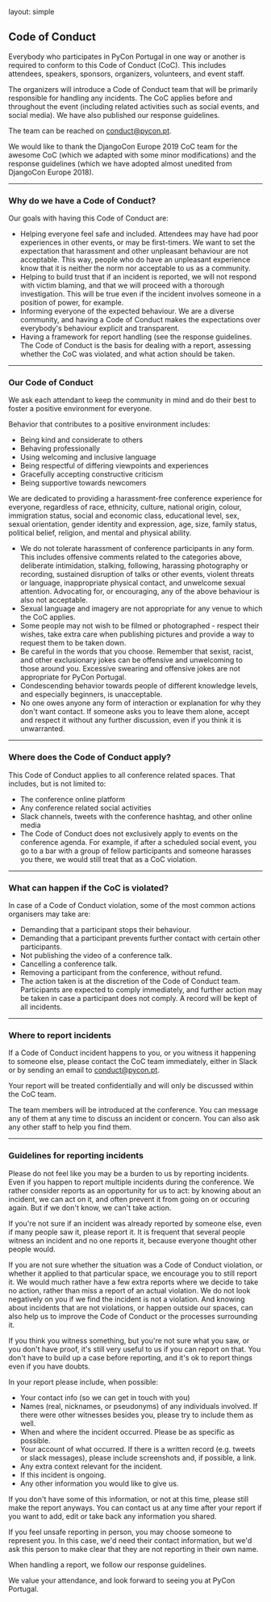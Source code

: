 layout: simple

## Code of Conduct

Everybody who participates in PyCon Portugal in one way or another is required to conform to this Code of Conduct (CoC). This includes attendees, speakers, sponsors, organizers, volunteers, and event staff.

The organizers will introduce a Code of Conduct team that will be primarily responsible for handling any incidents. The CoC applies before and throughout the event (including related activities such as social events, and social media). We have also published our response guidelines.

The team can be reached on [conduct@pycon.pt](mailto:conduct@pycon.pt).

We would like to thank the DjangoCon Europe 2019 CoC team for the awesome CoC (which we adapted with some minor modifications) and the response guidelines (which we have adopted almost unedited from DjangoCon Europe 2018).

<hr class="pink-line">

### Why do we have a Code of Conduct?

Our goals with having this Code of Conduct are:

- Helping everyone feel safe and included. Attendees may have had poor experiences in other events, or may be first-timers. We want to set the expectation that harassment and other unpleasant behaviour are not acceptable. This way, people who do have an unpleasant experience know that it is neither the norm nor acceptable to us as a community.
- Helping to build trust that if an incident is reported, we will not respond with victim blaming, and that we will proceed with a thorough investigation. This will be true even if the incident involves someone in a position of power, for example.
- Informing everyone of the expected behaviour. We are a diverse community, and having a Code of Conduct makes the expectations over everybody's behaviour explicit and transparent.
- Having a framework for report handling (see the response guidelines. The Code of Conduct is the basis for dealing with a report, assessing whether the CoC was violated, and what action should be taken.

<hr class="purple-line">

### Our Code of Conduct

We ask each attendant to keep the community in mind and do their best to foster a positive environment for everyone.

Behavior that contributes to a positive environment includes:

- Being kind and considerate to others
- Behaving professionally
- Using welcoming and inclusive language
- Being respectful of differing viewpoints and experiences
- Gracefully accepting constructive criticism
- Being supportive towards newcomers

We are dedicated to providing a harassment-free conference experience for everyone, regardless of race, ethnicity, culture, national origin, colour, immigration status, social and economic class, educational level, sex, sexual orientation, gender identity and expression, age, size, family status, political belief, religion, and mental and physical ability.

- We do not tolerate harassment of conference participants in any form. This includes offensive comments related to the categories above, deliberate intimidation, stalking, following, harassing photography or recording, sustained disruption of talks or other events, violent threats or language, inappropriate physical contact, and unwelcome sexual attention. Advocating for, or encouraging, any of the above behaviour is also not acceptable.
- Sexual language and imagery are not appropriate for any venue to which the CoC applies.
- Some people may not wish to be filmed or photographed - respect their wishes, take extra care when publishing pictures and provide a way to request them to be taken down.
- Be careful in the words that you choose. Remember that sexist, racist, and other exclusionary jokes can be offensive and unwelcoming to those around you. Excessive swearing and offensive jokes are not appropriate for PyCon Portugal.
- Condescending behavior towards people of different knowledge levels, and especially beginners, is unacceptable.
- No one owes anyone any form of interaction or explanation for why they don't want contact. If someone asks you to leave them alone, accept and respect it without any further discussion, even if you think it is unwarranted.

<hr class="pink-line">

### Where does the Code of Conduct apply?

This Code of Conduct applies to all conference related spaces. That includes, but is not limited to:

- The conference online platform
- Any conference related social activities
- Slack channels, tweets with the conference hashtag, and other online media
- The Code of Conduct does not exclusively apply to events on the conference agenda. For example, if after a scheduled social event, you go to a bar with a group of fellow participants and someone harasses you there, we would still treat that as a CoC violation.

<hr class="purple-line">

### What can happen if the CoC is violated?

In case of a Code of Conduct violation, some of the most common actions organisers may take are:

- Demanding that a participant stops their behaviour.
- Demanding that a participant prevents further contact with certain other participants.
- Not publishing the video of a conference talk.
- Cancelling a conference talk.
- Removing a participant from the conference, without refund.
- The action taken is at the discretion of the Code of Conduct team. Participants are expected to comply immediately, and further action may be taken in case a participant does not comply. A record will be kept of all incidents.

<hr class="pink-line">

### Where to report incidents

If a Code of Conduct incident happens to you, or you witness it happening to someone else, please contact the CoC team immediately, either in Slack or by sending an email to [conduct@pycon.pt](mailto:conduct@pycon.pt).

Your report will be treated confidentially and will only be discussed within the CoC team.

The team members will be introduced at the conference. You can message any of them at any time to discuss an incident or concern. You can also ask any other staff to help you find them.

<hr class="purple-line">

### Guidelines for reporting incidents

Please do not feel like you may be a burden to us by reporting incidents. Even if you happen to report multiple incidents during the conference. We rather consider reports as an opportunity for us to act: by knowing about an incident, we can act on it, and often prevent it from going on or occuring again. But if we don't know, we can't take action.

If you're not sure if an incident was already reported by someone else, even if many people saw it, please report it. It is frequent that several people witness an incident and no one reports it, because everyone thought other people would.

If you are not sure whether the situation was a Code of Conduct violation, or whether it applied to that particular space, we encourage you to still report it. We would much rather have a few extra reports where we decide to take no action, rather than miss a report of an actual violation. We do not look negatively on you if we find the incident is not a violation. And knowing about incidents that are not violations, or happen outside our spaces, can also help us to improve the Code of Conduct or the processes surrounding it.

If you think you witness something, but you're not sure what you saw, or you don't have proof, it's still very useful to us if you can report on that. You don't have to build up a case before reporting, and it's ok to report things even if you have doubts.

In your report please include, when possible:

- Your contact info (so we can get in touch with you)
- Names (real, nicknames, or pseudonyms) of any individuals involved. If there were other witnesses besides you, please try to include them as well.
- When and where the incident occurred. Please be as specific as possible.
- Your account of what occurred. If there is a written record (e.g. tweets or slack messages), please include screenshots and, if possible, a link.
- Any extra context relevant for the incident.
- If this incident is ongoing.
- Any other information you would like to give us.

If you don't have some of this information, or not at this time, please still make the report anyways. You can contact us at any time after your report if you want to add, edit or take back any information you shared.

If you feel unsafe reporting in person, you may choose someone to represent you. In this case, we'd need their contact information, but we'd ask this person to make clear that they are not reporting in their own name.

When handling a report, we follow our response guidelines.

We value your attendance, and look forward to seeing you at PyCon Portugal.
